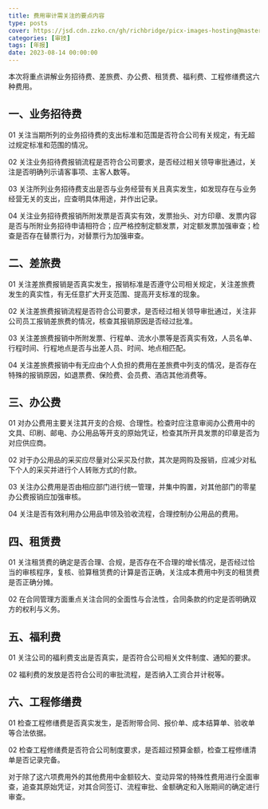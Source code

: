 ```yaml
---
title: 费用审计需关注的要点内容
type: posts
cover: https://jsd.cdn.zzko.cn/gh/richbridge/picx-images-hosting@master/thumbnail/audit.png
categories: [审技]
tags: [年报]
date: 2023-08-14 00:00:00
---
```

本次将重点讲解业务招待费、差旅费、办公费、租赁费、福利费、工程修缮费这六种费用。

## 一、业务招待费

01 关注当期所列的业务招待费的支出标准和范围是否符合公司有关规定，有无超过规定标准和范围的情况。

02 关注业务招待费报销流程是否符合公司要求，是否经过相关领导审批通过，关注是否明确列示请客事项、主客人数等。

03 关注所列业务招待费支出是否与业务经营有关且真实发生，如发现存在与业务经营无关的支出，应查明具体用途，并作出记录。

04 关注业务招待费报销所附发票是否真实有效，发票抬头、对方印章、发票内容是否与所附业务招待申请相符合；应严格控制定额发票，对定额发票加强审查；检查是否存在替票行为，对替票行为加强审查。

## 二、差旅费

01 关注差旅费报销是否真实发生，报销标准是否遵守公司相关规定，关注差旅费发生的真实性，有无任意扩大开支范围、提高开支标准的现象。

02 关注差旅费报销流程是否符合公司要求，是否经过相关领导审批通过，关注非公司员工报销差旅费的情况，核查其报销原因是否经过批准。

03 关注差旅费报销中所附发票、行程单、流水小票等是否真实有效，人员名单、行程时间、行程地点是否与出差人员、时间、地点相匹配。

04 关注差旅费报销中有无应由个人负担的费用在差旅费中列支的情况，是否存在特殊的报销原因，如退票费、保险费、会员费、酒店其他消费等。

## 三、办公费

01 对办公费用主要关注其开支的合规、合理性。检查时应注意审阅办公费用中的文具、印刷、邮电、办公用品等开支的原始凭证，检查其所开具发票的印章是否为对应供应商。

02 对于办公用品的采买应尽量对公采买及付款，其次是网购及报销，应减少对私下个人的采买并进行个人转账方式的付款。

03 关注办公费用是否由相应部门进行统一管理，并集中购置，对其他部门的零星办公费报销应加强审核。

04 关注是否有效利用办公用品申领及验收流程，合理控制办公用品的费用。

## 四、租赁费

01 关注租赁费的确定是否合理、合规，是否存在不合理的增长情况，是否经过恰当的审核程序，复核、验算租赁费的计算是否正确，关注成本费用中列支的租赁费是否正确分摊。

02 在合同管理方面重点关注合同的全面性与合法性，合同条款的约定是否明确双方的权利与义务。

## 五、福利费

01 关注公司的福利费支出是否真实，是否符合公司相关文件制度、通知的要求。

02 福利费的发放是否符合公司的审批流程，是否纳入工资合并计税等。

## 六、工程修缮费

01 检查工程修缮费是否真实发生，是否附带合同、报价单、成本结算单、验收单等合法依据。

02 检查工程修缮费是否符合公司制度要求，是否超过预算金额，检查工程修缮清单是否记录完备。

对于除了这六项费用外的其他费用中金额较大、变动异常的特殊性费用进行全面审查，追查其原始凭证，对其合同签订、流程审批、金额确定和入账期间的确定进行审查。
